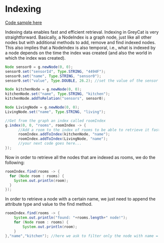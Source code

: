 # Indexing
[Code sample here](https://github.com/datathings/greycat-samples/blob/master/src/main/java/greycat/samples/Index.java)

Indexing data enables fast and efficient retrieval. Indexing in GreyCat is very straightforward. Basically, a NodeIndex is a graph node, just like all other nodes but with additional methods to add, remove and find indexed nodes.
This also implies that a NodeIndex is also temporal, i.e., what is indexed by a node depends on the time the index was created (and also the world in which the index was created).

```java
Node sensor0 = g.newNode(0, 0);
sensor0.set("sensorId", Type.STRING, "4494F");
sensor0.set("name", Type.STRING, "sensor0");
sensor0.set("value", Type.DOUBLE, 26.2); //set the value of the sensor

Node kitchenNode = g.newNode(0, 0);
kitchenNode.set("name", Type.STRING, "kitchen");
kitchenNode.addToRelation("sensors", sensor0);

Node LivingNode = g.newNode(0, 0);
LivingNode.set("name", Type.STRING, "living");

//Get from the graph an index called roomIndex
g.index(0, 0, "rooms", roomIndex -> {
      //Add a room to the index of rooms to be able to retrieve it fast by its name
      roomIndex.addToIndex(kitchenNode, "name");
      roomIndex.addToIndex(LivingNode, "name");                
      //your next code goes here...
});
```

Now in order to retrieve all the nodes that are indexed as rooms, we do the following:

```java
roomIndex.find(rooms -> {
  for (Node room : rooms) {
    System.out.println(room);
  }
});

```

In order to retrieve a node with a certain name, we just need to append the attribute type and value to the find method.
```java
roomIndex.find(rooms -> {
    System.out.println("found: "+rooms.length+" node!");
    for (Node room : rooms) {
        System.out.println(room);
    }
},"name","kitchen"); //here we ask to filter only the node with name = kitchen.
```
